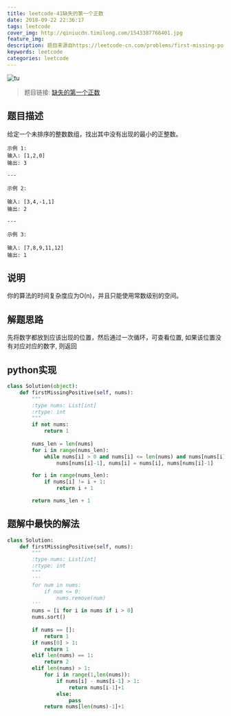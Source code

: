 ```yaml
---
title: leetcode-41缺失的第一个正数
date: 2018-09-22 22:36:17
tags: leetcode
cover_img: http://qiniucdn.timilong.com/1543387768401.jpg
feature_img:
description: 题目来源自https://leetcode-cn.com/problems/first-missing-positive/
keywords: leetcode
categories: leetcode
---
```


![tu](http://qiniucdn.timilong.com/1543387768401.jpg)

> 题目链接: [缺失的第一个正数](https://leetcode-cn.com/problems/first-missing-positive/)

## 题目描述

给定一个未排序的整数数组，找出其中没有出现的最小的正整数。

```
示例 1:
输入: [1,2,0]
输出: 3

---

示例 2:

输入: [3,4,-1,1]
输出: 2

---

示例 3:

输入: [7,8,9,11,12]
输出: 1
```

## 说明
你的算法的时间复杂度应为O(n)，并且只能使用常数级别的空间。

## 解题思路
先将数字都放到应该出现的位置，然后通过一次循环，可查看位置, 如果该位置没有对应对应的数字, 则返回

## python实现
```python
class Solution(object):
    def firstMissingPositive(self, nums):
        """
        :type nums: List[int]
        :rtype: int
        """
        if not nums:
            return 1
        
        nums_len = len(nums)
        for i in range(nums_len):
            while nums[i] > 0 and nums[i] <= len(nums) and nums[nums[i]-1] != nums[i]:
                nums[nums[i]-1], nums[i] = nums[i], nums[nums[i]-1]

        for i in range(nums_len):
            if nums[i] != i + 1:
                return i + 1

        return nums_len + 1
```

## 题解中最快的解法
```python
class Solution:
    def firstMissingPositive(self, nums):
        """
        :type nums: List[int]
        :rtype: int
        """
        '''
        for num in nums:
        	if num <= 0:
        		nums.remove(num)
        '''
        nums = [i for i in nums if i > 0]
        nums.sort() 
        
        if nums == []:
            return 1
        if nums[0] > 1:
            return 1
        elif len(nums) == 1:
            return 2
        elif len(nums) > 1:
            for i in range(1,len(nums)):
                if nums[i] - nums[i-1] > 1:
                    return nums[i-1]+1
                else:
                    pass
            return nums[len(nums)-1]+1
```
